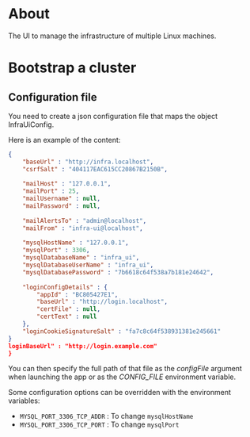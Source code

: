 # About

The UI to manage the infrastructure of multiple Linux machines.

# Bootstrap a cluster

## Configuration file

You need to create a json configuration file that maps the object InfraUiConfig.

Here is an example of the content:

```json
{
	"baseUrl" : "http://infra.localhost",
	"csrfSalt" : "404117EAC615CC20867B2150B",
	
	"mailHost" : "127.0.0.1",
	"mailPort" : 25,
	"mailUsername" : null,
	"mailPassword" : null,
	
	"mailAlertsTo" : "admin@localhost",
	"mailFrom" : "infra-ui@localhost",
	
	"mysqlHostName" : "127.0.0.1",
	"mysqlPort" : 3306,
	"mysqlDatabaseName" : "infra_ui",
	"mysqlDatabaseUserName" : "infra_ui",
	"mysqlDatabasePassword" : "7b6618c64f538a7b181e24642",
	
	"loginConfigDetails" : {
		"appId" : "BC805427E1",
		"baseUrl" : "http://login.localhost",
		"certFile" : null,
		"certText" : null
	},
	"loginCookieSignatureSalt" : "fa7c8c64f538931381e245661"
}
loginBaseUrl" : "http://login.example.com"
}
```

You can then specify the full path of that file as the *configFile* argument when launching the app or as the
*CONFIG_FILE* environment variable.

Some configuration options can be overridden with the environment variables:

* `MYSQL_PORT_3306_TCP_ADDR` : To change `mysqlHostName`
* `MYSQL_PORT_3306_TCP_PORT` : To change `mysqlPort`
